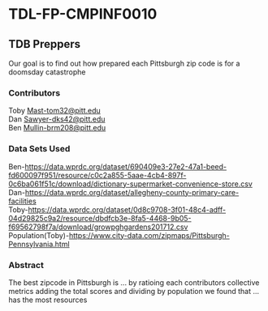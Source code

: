 # TDL-FP-CMPINF0010

## TDB Preppers
Our goal is to find out how prepared each Pittsburgh zip code is for a doomsday catastrophe 

### Contributors
Toby Mast-tom32@pitt.edu
<br/>
Dan Sawyer-dks42@pitt.edu
<br/>
Ben Mullin-brm208@pitt.edu

### Data Sets Used
Ben-https://data.wprdc.org/dataset/690409e3-27e2-47a1-beed-fd600097f951/resource/c0c2a855-5aae-4cb4-897f-0c6ba061f51c/download/dictionary-supermarket-convenience-store.csv
<br/>
Dan-https://data.wprdc.org/dataset/allegheny-county-primary-care-facilities
<br/>
Toby-https://data.wprdc.org/dataset/0d8c9708-3f01-48c4-adff-04d29825c9a2/resource/dbdfcb3e-8fa5-4468-9b05-f69562798f7a/download/growpghgardens201712.csv
<br/>
Population(Toby)-https://www.city-data.com/zipmaps/Pittsburgh-Pennsylvania.html


### Abstract

The best zipcode in Pittsburgh is ... by ratioing each contributors collective metrics adding the total scores and dividing by population we found that ... has the most resources
